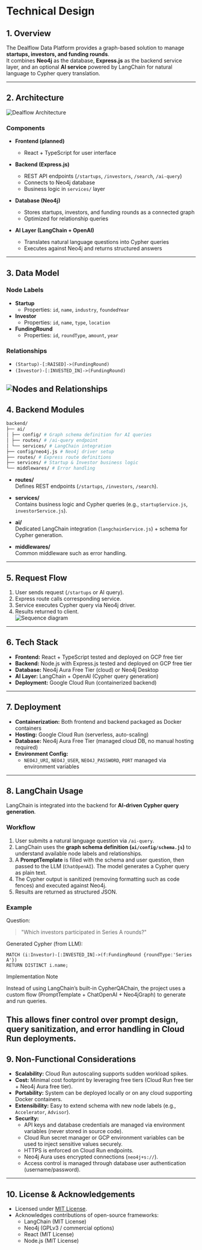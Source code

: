 # Technical Design

## 1. Overview
The Dealflow Data Platform provides a graph-based solution to manage **startups, investors, and funding rounds**.  
It combines **Neo4j** as the database, **Express.js** as the backend service layer, and an optional **AI service** powered by LangChain for natural language to Cypher query translation.

---

## 2. Architecture

![Dealflow Architecture](./images/dealflow_ai_architecture_clean.png)

### Components
- **Frontend (planned)**  
  - React + TypeScript for user interface  

- **Backend (Express.js)**  
  - REST API endpoints (`/startups`, `/investors`, `/search`, `/ai-query`)  
  - Connects to Neo4j database  
  - Business logic in `services/` layer  

- **Database (Neo4j)**  
  - Stores startups, investors, and funding rounds as a connected graph  
  - Optimized for relationship queries  

- **AI Layer (LangChain + OpenAI)**  
  - Translates natural language questions into Cypher queries  
  - Executes against Neo4j and returns structured answers  

---

## 3. Data Model

### Node Labels
- **Startup**
  - Properties: `id`, `name`, `industry`, `foundedYear`
- **Investor**
  - Properties: `id`, `name`, `type`, `location`
- **FundingRound**
  - Properties: `id`, `roundType`, `amount`, `year`

### Relationships
- `(Startup)-[:RAISED]->(FundingRound)`
- `(Investor)-[:INVESTED_IN]->(FundingRound)`

![Nodes and Relationships](./images/visualisation.png)
---

## 4. Backend Modules
```bash
backend/
├── ai/
│ ├── config/ # Graph schema definition for AI queries
│ ├── routes/ # /ai-query endpoint
│ └── services/ # LangChain integration
├── config/neo4j.js # Neo4j driver setup
├── routes/ # Express route definitions
├── services/ # Startup & Investor business logic
└── middlewares/ # Error handling
```

- **routes/**  
  Defines REST endpoints (`/startups`, `/investors`, `/search`).  

- **services/**  
  Contains business logic and Cypher queries (e.g., `startupService.js`, `investorService.js`).  

- **ai/**  
  Dedicated LangChain integration (`langchainService.js`) + schema for Cypher generation.  

- **middlewares/**  
  Common middleware such as error handling.  

---

## 5. Request Flow

1. User sends request (`/startups` or AI query).  
2. Express route calls corresponding service.  
3. Service executes Cypher query via Neo4j driver.  
4. Results returned to client.  
![Sequence diagram](./images/sequence-diagram.png)

---
## 6. Tech Stack 
- **Frontend:** React + TypeScript tested and deployed on GCP free tier
- **Backend:** Node.js with Express.js  tested and deployed on GCP free tier
- **Database:** Neo4j Aura Free Tier (cloud) or Neo4j Desktop  
- **AI Layer:** LangChain + OpenAI (Cypher query generation)  
- **Deployment:** Google Cloud Run (containerized backend)  

---

## 7. Deployment 
- **Containerization:** Both frontend and backend packaged as Docker containers  
- **Hosting:** Google Cloud Run (serverless, auto-scaling)  
- **Database:** Neo4j Aura Free Tier (managed cloud DB, no manual hosting required)  
- **Environment Config:**  
  - `NEO4J_URI`, `NEO4J_USER`, `NEO4J_PASSWORD`, `PORT` managed via environment variables  

---

## 8. LangChain Usage

LangChain is integrated into the backend for **AI-driven Cypher query generation**.  

### Workflow
1. User submits a natural language question via `/ai-query`.  
2. LangChain uses the **graph schema definition (`ai/config/schema.js`)** to understand available node labels and relationships.  
3. A **PromptTemplate** is filled with the schema and user question, then passed to the LLM (`ChatOpenAI`). The model generates a Cypher query as plain text.  
4. The Cypher output is sanitized (removing formatting such as code fences) and executed against Neo4j.  
5. Results are returned as structured JSON.  

### Example
Question:  
> "Which investors participated in Series A rounds?"

Generated Cypher (from LLM):  
```cypher
MATCH (i:Investor)-[:INVESTED_IN]->(f:FundingRound {roundType:'Series A'})
RETURN DISTINCT i.name;

```

Implementation Note

Instead of using LangChain’s built-in CypherQAChain, the project uses a custom flow (PromptTemplate + ChatOpenAI + Neo4jGraph) to generate and run queries.

This allows finer control over prompt design, query sanitization, and error handling in Cloud Run deployments.
---

## 9. Non-Functional Considerations 
- **Scalability:** Cloud Run autoscaling supports sudden workload spikes.  
- **Cost:** Minimal cost footprint by leveraging free tiers (Cloud Run free tier + Neo4j Aura free tier).  
- **Portability:** System can be deployed locally or on any cloud supporting Docker containers.  
- **Extensibility:** Easy to extend schema with new node labels (e.g., `Accelerator`, `Advisor`).  
- **Security:**  
  - API keys and database credentials are managed via environment variables (never stored in source code).  
  - Cloud Run secret manager or GCP environment variables can be used to inject sensitive values securely.  
  - HTTPS is enforced on Cloud Run endpoints.  
  - Neo4j Aura uses encrypted connections (`neo4j+s://`).  
  - Access control is managed through database user authentication (username/password).  

---

## 10. License & Acknowledgements  
- Licensed under [MIT License](./LICENSE).  
- Acknowledges contributions of open-source frameworks:  
  - LangChain (MIT License)  
  - Neo4j (GPLv3 / commercial options)  
  - React (MIT License)  
  - Node.js (MIT License)  
